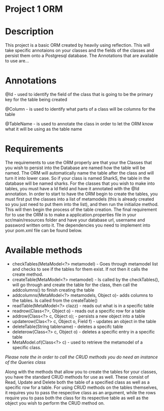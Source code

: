 # Project 1 ORM

# Description
 This project is a basic ORM created by heavily using reflection. This will take specific annotaions on your classes and the fields of the classes and persist them onto a Postgresql database. The Annotations that are available to use are...

# Annotations

@Id - used to identify the field of the class that is going to be the primary key for the table being created

@Column - is used to identify what parts of a class will be columns for the table

@TableName - is used to annotate the class in order to let the ORM know what it will be using as the table name



# Requirements
 The requirements to use the ORM properly are that your the Classes that you wish to persist into the Database are named how the table will be named. The ORM will automatically name the table after the class and will turn it into lower case. So if your class is named SharkS, the table in the database will be named sharks. For the classes that you wish to make into tables, you must have a Id field and have it annotated with the @Id annotation. In order to start to have the ORM begin to create the tables, you must first put the classes into a list of metamodels (this is already created so you just need to put them into the list), and then run the initialize method. This will then begin the process of the table creation. The final requirement for to use the ORM is to make a application.properties file in your scr/main/resources folder and have your database url, username and password written onto it. The dependencies you need to implement into your pom.xml file can be found below.
 
 # Available methods
 
  - checkTables(MetaModel<?> metamodel) - Goes through metamodel list and checks to see if the tables for them exist. If not then it calls the create method.
  - createTable(MetaModel<?> metamodel) - Is called by the checkTables(), will go through and create the table for the class, then call the addcolumns() to finish creating the table
  - addcolumns(MetaModel<?> metamodels, Object o)- adds columns to the tables. Is called from the createTable()
  - readTable(MetaModel<?> clazz) - reads out what is in a specific table
  - readrow(Class<?>, Object o) - reads out a specific row for a table
  - addrow(Class<?> c, Object o); - persists a new object into a table
  - updaterow(Clas<?> c, Object o, Field f) - updates an object in the table
  - deleteTable(String tablename) - deletes a specifc table
  - deleterow(Class<?> c, Object o) - deletes a specific entry in a specific table
  - MetaModel.of(Class<?> c) - used to retrieve the metamodel of a specific class.

*Please note the in order to call the CRUD methods you do need an instance of the Queries class*
 
  Along with the methods that allow you to create the tables for your classes, you have the standard CRUD methods for use as well. These consist of Read, Update and Delete both the table of a specified class as well as a specific row for a table. For using CRUD methods on the tables themselves, it requires you to pass the respective class as an argument, while the rows require you to pass both the class for its respective table as well as the object you wish to perform the CRUD method on. 

 
